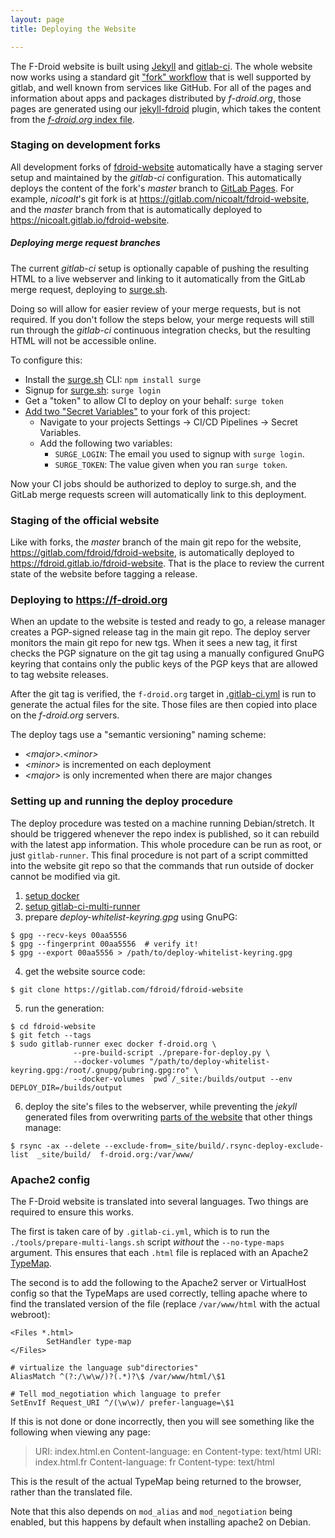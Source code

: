 ```yaml
---
layout: page
title: Deploying the Website

---
```


The F-Droid website is built using [Jekyll](https://jekyllrb.com/) and
[gitlab-ci](https://about.gitlab.com/features/gitlab-ci-cd/).  The
whole website now works using a standard git
["fork" workflow](https://docs.gitlab.com/ce/workflow/forking_workflow.html)
that is well supported by gitlab, and well known from services like
GitHub.  For all of the pages and information about apps and packages
distributed by _f-droid.org_, those pages are generated using our
[jekyll-fdroid](https://gitlab.com/fdroid/jekyll-fdroid) plugin, which
takes the content from the
[_f-droid.org_ index file](https://f-droid.org/repo/index-v1.jar).


### Staging on development forks

All development forks of
[fdroid-website](https://gitlab.com/fdroid/fdroid-website)
automatically have a staging server setup and maintained by the
_gitlab-ci_ configuration.  This automatically deploys the content of
the fork's _master_ branch to
[GitLab Pages](https://pages.gitlab.io/).  For example, _nicoalt_'s
git fork is at <https://gitlab.com/nicoalt/fdroid-website>, and the
_master_ branch from that is automatically deployed to
<https://nicoalt.gitlab.io/fdroid-website>.


##### Deploying merge request branches

The current _gitlab-ci_ setup is optionally capable of pushing the
resulting HTML to a live webserver and linking to it automatically
from the GitLab merge request, deploying to
[surge.sh](https://surge.sh).

Doing so will allow for easier review of your merge requests, but is
not required.  If you don't follow the steps below, your merge
requests will still run through the _gitlab-ci_ continuous integration
checks, but the resulting HTML will not be accessible online.

To configure this:

 * Install the [surge.sh](https://surge.sh) CLI: `npm install surge`
 * Signup for [surge.sh](https://surge.sh): `surge login`
 * Get a "token" to allow CI to deploy on your behalf: `surge token`
 * [Add two "Secret Variables"](https://docs.gitlab.com/ce/ci/variables/README.html#secret-variables) to your fork of this project:
   * Navigate to your projects Settings -> CI/CD Pipelines -> Secret Variables.
   * Add the following two variables:
     * `SURGE_LOGIN`: The email you used to signup with `surge login`.
     * `SURGE_TOKEN`: The value given when you ran `surge token`.

Now your CI jobs should be authorized to deploy to surge.sh, and the
GitLab merge requests screen will automatically link to this
deployment.


### Staging of the official website

Like with forks, the _master_ branch of the main git repo for the
website, <https://gitlab.com/fdroid/fdroid-website>, is automatically
deployed to <https://fdroid.gitlab.io/fdroid-website>.  That is the
place to review the current state of the website before tagging a
release.


### Deploying to https://f-droid.org

When an update to the website is tested and ready to go, a release
manager creates a PGP-signed release tag in the main git repo.  The
deploy server monitors the main git repo for new tgs.  When it sees a
new tag, it first checks the PGP signature on the git tag using a
manually configured GnuPG keyring that contains only the public keys
of the PGP keys that are allowed to tag website releases.

After the git tag is verified, the `f-droid.org` target in
[.gitlab-ci.yml](https://gitlab.com/fdroid/fdroid-website/blob/master/.gitlab-ci.yml)
is run to generate the actual files for the site.  Those files are
then copied into place on the _f-droid.org_ servers.

The deploy tags use a "semantic versioning" naming scheme:

* _\<major>.\<minor>_
* _\<minor>_ is incremented on each deployment
* _\<major>_ is only incremented when there are major changes


### Setting up and running the deploy procedure

The deploy procedure was tested on a machine running Debian/stretch.
It should be triggered whenever the repo index is published, so it can
rebuild with the latest app information.  This whole procedure can be
run as root, or just `gitlab-runner`.  This final procedure is not
part of a script committed into the website git repo so that the
commands that run outside of docker cannot be modified via git.

1. [setup docker](https://docs.docker.com/engine/installation/linux/debian/)
2. [setup gitlab-ci-multi-runner](https://docs.gitlab.com/runner/install/linux-repository.html)
3. prepare _deploy-whitelist-keyring.gpg_ using GnuPG:
```console
$ gpg --recv-keys 00aa5556
$ gpg --fingerprint 00aa5556  # verify it!
$ gpg --export 00aa5556 > /path/to/deploy-whitelist-keyring.gpg
```
4. get the website source code:
```console
$ git clone https://gitlab.com/fdroid/fdroid-website
```
5.  run the generation:
```console
$ cd fdroid-website
$ git fetch --tags
$ sudo gitlab-runner exec docker f-droid.org \
              --pre-build-script ./prepare-for-deploy.py \
              --docker-volumes "/path/to/deploy-whitelist-keyring.gpg:/root/.gnupg/pubring.gpg:ro" \
              --docker-volumes `pwd`/_site:/builds/output --env DEPLOY_DIR=/builds/output
```
6. deploy the site's files to the webserver, while preventing the
   _jekyll_ generated files from overwriting
   [parts of the website](https://gitlab.com/fdroid/fdroid-website/blob/master/.rsync-deploy-exclude-list)
   that other things manage:
```console
$ rsync -ax --delete --exclude-from=_site/build/.rsync-deploy-exclude-list  _site/build/  f-droid.org:/var/www/
```

### Apache2 config

The F-Droid website is translated into several languages.
Two things are required to ensure this works.

The first is taken care of by `.gitlab-ci.yml`, which is to run the `./tools/prepare-multi-langs.sh` script
_without_ the `--no-type-maps` argument.
This ensures that each `.html` file is replaced with an Apache2 [TypeMap](https://httpd.apache.org/docs/current/mod/mod_negotiation.html#typemaps).

The second is to add the following to the Apache2 server or VirtualHost config so that the TypeMaps are used correctly,
telling apache where to find the translated version of the file (replace `/var/www/html` with the actual webroot):

```apacheconfig
<Files *.html>
        SetHandler type-map
</Files>

# virtualize the language sub"directories"
AliasMatch ^(?:/\w\w/)?(.*)?\$ /var/www/html/\$1

# Tell mod_negotiation which language to prefer
SetEnvIf Request_URI ^/(\w\w)/ prefer-language=\$1
```

If this is not done or done incorrectly, then you will see something like the following when viewing any page:

> URI: index.html.en Content-language: en Content-type: text/html URI: index.html.fr Content-language: fr Content-type: text/html 

This is the result of the actual TypeMap being returned to the browser, rather than the translated file.

Note that this also depends on `mod_alias` and `mod_negotiation` being enabled, but this happens by default when
installing apache2 on Debian.